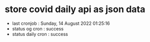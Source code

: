 # store covid daily api as json data

- last cronjob : Sunday, 14 August 2022 01:25:16
- status og cron : success
- status daily cron : success
      
      